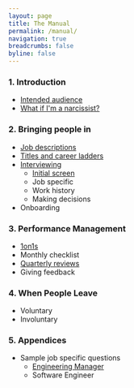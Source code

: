 ```yaml
---
layout: page
title: The Manual
permalink: /manual/
navigation: true
breadcrumbs: false
byline: false
---
```


### 1. Introduction
* [Intended audience](/manual/audience)
* [What if I'm a narcissist?](/manual/narcissist)

### 2. Bringing people in
* [Job descriptions](/manual/in/job-descriptions/)
* [Titles and career ladders](/manual/in/titles-and-career-ladders/)
* [Interviewing](/manual/in/interviewing/)
  * [Initial screen](/manual/in/screen)
  * Job specific
  * Work history
  * Making decisions
* Onboarding

### 3. Performance Management
* [1on1s](/manual/performance/1on1s/)
* Monthly checklist
* [Quarterly reviews](/manual/performance/quarterly/)
* Giving feedback

### 4. When People Leave 
* Voluntary
* Involuntary

### 5. Appendices
* Sample job specific questions
  * [Engineering Manager](/manual/appendices/questions/engineering-manager/)
  * Software Engineer

